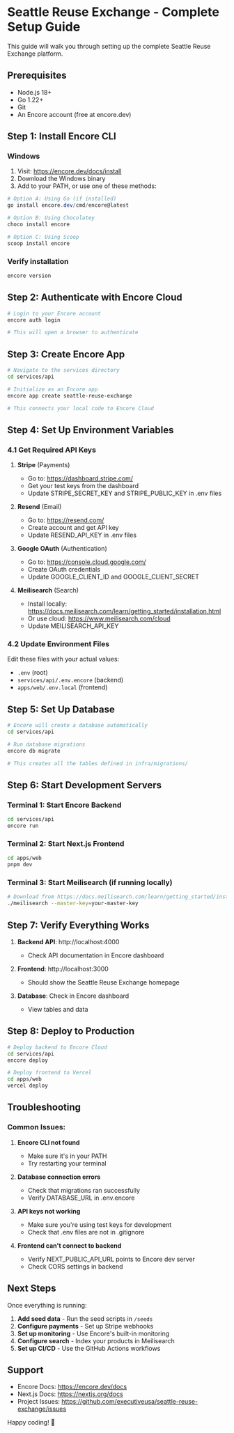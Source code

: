 # Seattle Reuse Exchange - Complete Setup Guide

This guide will walk you through setting up the complete Seattle Reuse Exchange platform.

## Prerequisites

- Node.js 18+
- Go 1.22+
- Git
- An Encore account (free at encore.dev)

## Step 1: Install Encore CLI

### Windows
1. Visit: https://encore.dev/docs/install
2. Download the Windows binary
3. Add to your PATH, or use one of these methods:

```powershell
# Option A: Using Go (if installed)
go install encore.dev/cmd/encore@latest

# Option B: Using Chocolatey
choco install encore

# Option C: Using Scoop
scoop install encore
```

### Verify installation
```bash
encore version
```

## Step 2: Authenticate with Encore Cloud

```bash
# Login to your Encore account
encore auth login

# This will open a browser to authenticate
```

## Step 3: Create Encore App

```bash
# Navigate to the services directory
cd services/api

# Initialize as an Encore app
encore app create seattle-reuse-exchange

# This connects your local code to Encore Cloud
```

## Step 4: Set Up Environment Variables

### 4.1 Get Required API Keys

1. **Stripe** (Payments)
   - Go to: https://dashboard.stripe.com/
   - Get your test keys from the dashboard
   - Update STRIPE_SECRET_KEY and STRIPE_PUBLIC_KEY in .env files

2. **Resend** (Email)
   - Go to: https://resend.com/
   - Create account and get API key
   - Update RESEND_API_KEY in .env files

3. **Google OAuth** (Authentication)
   - Go to: https://console.cloud.google.com/
   - Create OAuth credentials
   - Update GOOGLE_CLIENT_ID and GOOGLE_CLIENT_SECRET

4. **Meilisearch** (Search)
   - Install locally: https://docs.meilisearch.com/learn/getting_started/installation.html
   - Or use cloud: https://www.meilisearch.com/cloud
   - Update MEILISEARCH_API_KEY

### 4.2 Update Environment Files

Edit these files with your actual values:
- `.env` (root)
- `services/api/.env.encore` (backend)
- `apps/web/.env.local` (frontend)

## Step 5: Set Up Database

```bash
# Encore will create a database automatically
cd services/api

# Run database migrations
encore db migrate

# This creates all the tables defined in infra/migrations/
```

## Step 6: Start Development Servers

### Terminal 1: Start Encore Backend
```bash
cd services/api
encore run
```

### Terminal 2: Start Next.js Frontend  
```bash
cd apps/web
pnpm dev
```

### Terminal 3: Start Meilisearch (if running locally)
```bash
# Download from https://docs.meilisearch.com/learn/getting_started/installation.html
./meilisearch --master-key=your-master-key
```

## Step 7: Verify Everything Works

1. **Backend API**: http://localhost:4000
   - Check API documentation in Encore dashboard

2. **Frontend**: http://localhost:3000
   - Should show the Seattle Reuse Exchange homepage

3. **Database**: Check in Encore dashboard
   - View tables and data

## Step 8: Deploy to Production

```bash
# Deploy backend to Encore Cloud
cd services/api
encore deploy

# Deploy frontend to Vercel
cd apps/web
vercel deploy
```

## Troubleshooting

### Common Issues:

1. **Encore CLI not found**
   - Make sure it's in your PATH
   - Try restarting your terminal

2. **Database connection errors**
   - Check that migrations ran successfully
   - Verify DATABASE_URL in .env.encore

3. **API keys not working**
   - Make sure you're using test keys for development
   - Check that .env files are not in .gitignore

4. **Frontend can't connect to backend**
   - Verify NEXT_PUBLIC_API_URL points to Encore dev server
   - Check CORS settings in backend

## Next Steps

Once everything is running:

1. **Add seed data** - Run the seed scripts in `/seeds`
2. **Configure payments** - Set up Stripe webhooks
3. **Set up monitoring** - Use Encore's built-in monitoring
4. **Configure search** - Index your products in Meilisearch
5. **Set up CI/CD** - Use the GitHub Actions workflows

## Support

- Encore Docs: https://encore.dev/docs
- Next.js Docs: https://nextjs.org/docs
- Project Issues: https://github.com/executiveusa/seattle-reuse-exchange/issues

Happy coding! 🚀